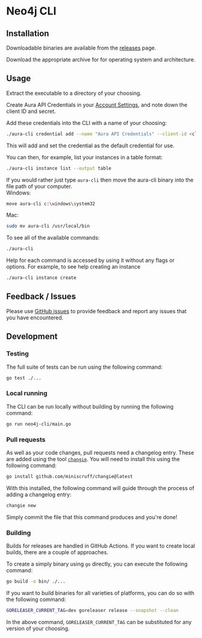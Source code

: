 # Neo4j CLI

## Installation

Downloadable binaries are available from the [releases](https://github.com/neo4j/cli/releases/latest) page.

Download the appropriate archive for for operating system and architecture.

## Usage

Extract the executable to a directory of your choosing.

Create Aura API Credentials in your [Account Settings](https://console.neo4j.io/#account), and note down the client ID and secret.

Add these credentials into the CLI with a name of your choosing:

```bash
./aura-cli credential add --name "Aura API Credentials" --client-id <client-id> --client-secret <client-secret>
```

This will add and set the credential as the default credential for use.

You can then, for example, list your instances in a table format:

```bash
./aura-cli instance list --output table
```

If you would rather just type ```aura-cli``` then move the aura-cli binary into the file path of your computer.   
Windows:
```bash
move aura-cli c:\windows\system32
```
Mac:
```bash
sudo mv aura-cli /usr/local/bin
```

To see all of the available commands:
```bash
./aura-cli
```
Help for each command is accessed by using it without any flags or options.  For example, to see help creating an instance
```bash
./aura-cli instance create
```

## Feedback / Issues
Please use [GitHub issues](https://github.com/neo4j/aura-cli/issues) to provide feedback and report any issues that you have encountered.

## Development

### Testing

The full suite of tests can be run using the following command:

```bash
go test ./...
```

### Local running

The CLI can be run locally without building by running the following command:

```bash
go run neo4j-cli/main.go
```

### Pull requests

As well as your code changes, pull requests need a changelog entry. These are added using the tool [`changie`](https://changie.dev/). You will need to install this using the following command:

```bash
go install github.com/miniscruff/changie@latest
```

With this installed, the following command will guide through the process of adding a changelog entry:

```bash
changie new
```

Simply commit the file that this command produces and you're done!

### Building

Builds for releases are handled in GitHub Actions. If you want to create local builds, there are a couple of approaches.

To create a simply binary using `go` directly, you can execute the following command:

```bash
go build -o bin/ ./...
```

If you want to build binaries for all varieties of platforms, you can do so with the following command:

```bash
GORELEASER_CURRENT_TAG=dev goreleaser release --snapshot --clean
```

In the above command, `GORELEASER_CURRENT_TAG` can be substituted for any version of your choosing.
